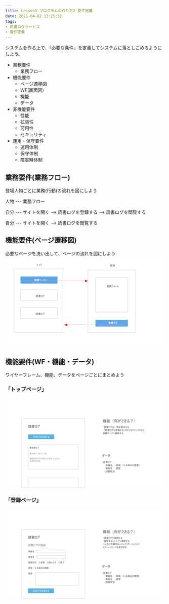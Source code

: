 ```yaml
---
title: Lesson3 プログラムの作り方2 要件定義
date: 2021-04-02 13:25:32
tags:
- 読書ログサービス
- 要件定義
---
```

システムを作る上で、「必要な条件」を定義してシステムに落としこめるようにしよう。
- 業務要件
  - 業務フロー
- 機能要件
  - ページ遷移図
  - WF(画面図)
  - 機能
  - データ
- 非機能要件
  - 性能
  - 拡張性
  - 可用性
  - セキュリティ
- 運用・保守要件
  - 運用体制
  - 保守体制
  - 障害時体制

## 業務要件(業務フロー)
登場人物ごとに業務(行動)の流れを図にしよう

人物 --- 業務フロー

自分 --- サイトを開く --> 読書ログを登録する --> 読書ログを閲覧する

自分 --- サイトを開く --> 読書ログを閲覧する

## 機能要件(ページ遷移図)
必要なページを洗い出して、ページの流れを図にしよう
![ページ遷移図](lesson3-03/pagenation.png)
## 機能要件(WF・機能・データ)
ワイヤーフレーム、機能、データをページごとにまとめよう
### 「トップページ」
![トップページ](lesson3-03/top-page.png)

### 「登録ページ」
![登録ページ](lesson3-03/registration-page.png)
